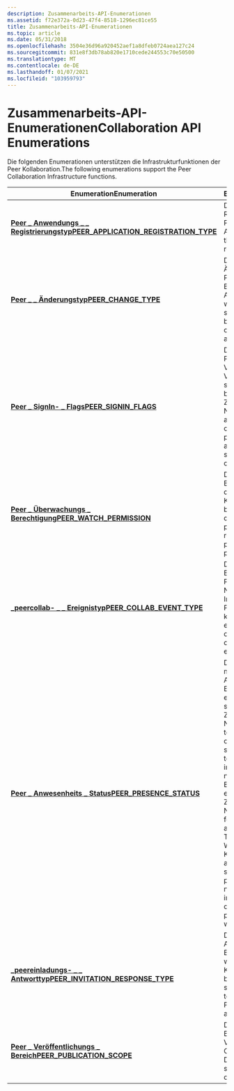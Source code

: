 ```yaml
---
description: Zusammenarbeits-API-Enumerationen
ms.assetid: f72e372a-0d23-47f4-8518-1296ec81ce55
title: Zusammenarbeits-API-Enumerationen
ms.topic: article
ms.date: 05/31/2018
ms.openlocfilehash: 3504e36d96a920452aef1a8dfeb0724aea127c24
ms.sourcegitcommit: 831e8f3db78ab820e1710cede244553c70e50500
ms.translationtype: MT
ms.contentlocale: de-DE
ms.lasthandoff: 01/07/2021
ms.locfileid: "103959793"
---
```

# <a name="collaboration-api-enumerations"></a><span data-ttu-id="e6764-103">Zusammenarbeits-API-Enumerationen</span><span class="sxs-lookup"><span data-stu-id="e6764-103">Collaboration API Enumerations</span></span>

<span data-ttu-id="e6764-104">Die folgenden Enumerationen unterstützen die Infrastrukturfunktionen der Peer Kollaboration.</span><span class="sxs-lookup"><span data-stu-id="e6764-104">The following enumerations support the Peer Collaboration Infrastructure functions.</span></span>



| <span data-ttu-id="e6764-105">Enumeration</span><span class="sxs-lookup"><span data-stu-id="e6764-105">Enumeration</span></span>                                                                         | <span data-ttu-id="e6764-106">Beschreibung</span><span class="sxs-lookup"><span data-stu-id="e6764-106">Description</span></span>                                                                                                                                                                                                                                                                   |
|-------------------------------------------------------------------------------------|-------------------------------------------------------------------------------------------------------------------------------------------------------------------------------------------------------------------------------------------------------------------------------|
| [<span data-ttu-id="e6764-107">**Peer \_ Anwendungs \_ \_ Registrierungstyp**</span><span class="sxs-lookup"><span data-stu-id="e6764-107">**PEER\_APPLICATION\_REGISTRATION\_TYPE**</span></span>](/windows/desktop/api/P2P/ne-p2p-peer_application_registration_type) | <span data-ttu-id="e6764-108">Definiert den Satz von Registrierungs Flags für Peer Anwendungen.</span><span class="sxs-lookup"><span data-stu-id="e6764-108">Defines the set of peer application registration flags.</span></span>                                                                                                                                                                                                                       |
| [<span data-ttu-id="e6764-109">**Peer \_ \_ Änderungstyp**</span><span class="sxs-lookup"><span data-stu-id="e6764-109">**PEER\_CHANGE\_TYPE**</span></span>](/windows/desktop/api/P2P/ne-p2p-peer_change_type)                                      | <span data-ttu-id="e6764-110">Definiert den Satz von Änderungen, der für ein Peer Objekt, einen Endpunkt oder eine Anwendung ausgeführt werden kann.</span><span class="sxs-lookup"><span data-stu-id="e6764-110">Defines the set of changes that can be performed on a peer object, endpoint, or application.</span></span>                                                                                                                                                                                  |
| [<span data-ttu-id="e6764-111">**Peer \_ SignIn- \_ Flags**</span><span class="sxs-lookup"><span data-stu-id="e6764-111">**PEER\_SIGNIN\_FLAGS**</span></span>](/windows/desktop/api/P2P/ne-p2p-peer_signin_flags)                                    | <span data-ttu-id="e6764-112">Definiert die Gruppe von Peer Anwesenheits-Veröffentlichungs Verhalten, die verfügbar sind, wenn sich der Peer bei einem Peer-Zusammenarbeits Netzwerk anmeldet.</span><span class="sxs-lookup"><span data-stu-id="e6764-112">Defines the set of peer presence publication behaviors available when the peer signs in to a peer collaboration network.</span></span>                                                                                                                                                      |
| [<span data-ttu-id="e6764-113">**Peer \_ Überwachungs \_ Berechtigung**</span><span class="sxs-lookup"><span data-stu-id="e6764-113">**PEER\_WATCH\_PERMISSION**</span></span>](/windows/desktop/api/P2P/ne-p2p-peer_watch_permission)                            | <span data-ttu-id="e6764-114">Definiert den Berechtigungs Satz, der die Anwesenheit eines Kontakts zu einem beobachtenden Peer darstellt.</span><span class="sxs-lookup"><span data-stu-id="e6764-114">Defines the set of permissions that represent a contact's presence to a watching peer.</span></span>                                                                                                                                                                                        |
| [<span data-ttu-id="e6764-115">**\_peercollab- \_ \_ Ereignistyp**</span><span class="sxs-lookup"><span data-stu-id="e6764-115">**PEER\_COLLAB\_EVENT\_TYPE**</span></span>](/windows/desktop/api/P2P/ne-p2p-peer_collab_event_type)                         | <span data-ttu-id="e6764-116">Definiert den Satz von Ereignissen, die von der Peer Zusammenarbeits Netzwerk-Ereignis Infrastruktur für einen Peer ausgelöst werden können.</span><span class="sxs-lookup"><span data-stu-id="e6764-116">Defines the set of events that can be raised on a peer by the peer collaboration network event infrastructure.</span></span>                                                                                                                                                                |
| [<span data-ttu-id="e6764-117">**Peer \_ Anwesenheits \_ Status**</span><span class="sxs-lookup"><span data-stu-id="e6764-117">**PEER\_PRESENCE\_STATUS**</span></span>](/windows/desktop/api/P2P/ne-p2p-peer_presence_status)                              | <span data-ttu-id="e6764-118">Definiert den Satz möglicher Anwesenheitsstatus Einstellungen, die für einen Peer verfügbar sind, der an einem Peer Zusammenarbeits Netzwerk teilnimmt.</span><span class="sxs-lookup"><span data-stu-id="e6764-118">Defines the set of possible presence status settings available to a peer that participates in a peer collaboration network.</span></span> <span data-ttu-id="e6764-119">Diese Einstellungen können von einem Peer-Zusammenarbeits Netzwerk-Endpunkt festgelegt werden, um die aktuelle Ebene der Teilnahme an den Watchern des Peer Kontakts anzugeben.</span><span class="sxs-lookup"><span data-stu-id="e6764-119">These settings can be set by a peer collaboration network endpoint to indicate the peer contact's current level of participation to its watchers.</span></span> |
| [<span data-ttu-id="e6764-120">**\_peereinladungs- \_ \_ Antworttyp**</span><span class="sxs-lookup"><span data-stu-id="e6764-120">**PEER\_INVITATION\_RESPONSE\_TYPE**</span></span>](/windows/desktop/api/P2P/ne-p2p-peer_invitation_response_type)           | <span data-ttu-id="e6764-121">Definiert den Satz von Antworten, die für eine Einladung empfangen werden, um einer Peer Kollaborations Aktivität beizutreten.</span><span class="sxs-lookup"><span data-stu-id="e6764-121">Defines the set of responses received to an invitation to join a Peer Collaboration activity.</span></span>                                                                                                                                                                                 |
| [<span data-ttu-id="e6764-122">**Peer \_ Veröffentlichungs \_ Bereich**</span><span class="sxs-lookup"><span data-stu-id="e6764-122">**PEER\_PUBLICATION\_SCOPE**</span></span>](/windows/desktop/api/P2P/ne-p2p-peer_publication_scope)                          | <span data-ttu-id="e6764-123">Definiert den Satz von Bereichen für die Veröffentlichung von Peer Objekten oder-Daten.</span><span class="sxs-lookup"><span data-stu-id="e6764-123">Defines the set of scopes for the publication of peer objects or data.</span></span>                                                                                                                                                                                                        |



 

 

 



